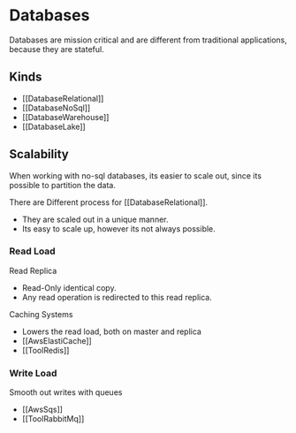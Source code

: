 # Databases

Databases are mission critical and are different from traditional applications, because they are stateful.

## Kinds

* [[DatabaseRelational]]
* [[DatabaseNoSql]]
* [[DatabaseWarehouse]]
* [[DatabaseLake]]

## Scalability

When working with no-sql databases, its easier to scale out, since its possible to partition the data.

There are Different process for [[DatabaseRelational]].

* They are scaled out in a unique manner.
* Its easy to scale up, however its not always possible.

### Read Load

Read Replica

* Read-Only identical copy.
* Any read operation is redirected to this read replica.

Caching Systems

* Lowers the read load, both on master and replica
* [[AwsElastiCache]]
* [[ToolRedis]]

### Write Load

Smooth out writes with queues

* [[AwsSqs]]
* [[ToolRabbitMq]]
